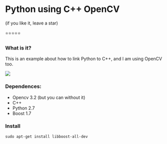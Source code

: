 # Python using C++ OpenCV 

(if you like it, leave a star)


:star::star::star::star::star: 

### What is it?

This is an example about how to link Python to C++, and I am using OpenCV too.

![](image.png)

### Dependences:

* Opencv 3.2 (but you can without it)
* C++
* Python 2.7
* Boost 1.7

### Install

```
sudo apt-get install libboost-all-dev
```
